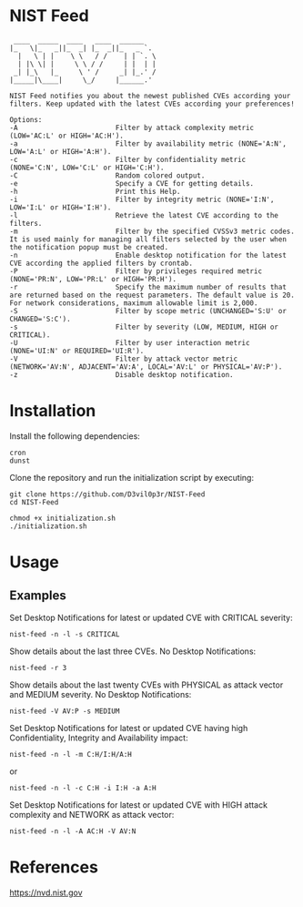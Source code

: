 # NIST Feed

```
 ____  _____  ____   ____  ______    
|_   \|_   _||_  _| |_  _||_   _ `.  
  |   \ | |    \ \   / /    | | `. \ 
  | |\ \| |     \ \ / /     | |  | | 
 _| |_\   |_     \ ' /     _| |_.' / 
|_____|\____|     \_/     |______.' 

NIST Feed notifies you about the newest published CVEs according your filters. Keep updated with the latest CVEs according your preferences!

Options:
-A                        Filter by attack complexity metric (LOW='AC:L' or HIGH='AC:H').
-a                        Filter by availability metric (NONE='A:N', LOW='A:L' or HIGH='A:H').
-c                        Filter by confidentiality metric (NONE='C:N', LOW='C:L' or HIGH='C:H').
-C                        Random colored output.
-e                        Specify a CVE for getting details.
-h                        Print this Help.
-i                        Filter by integrity metric (NONE='I:N', LOW='I:L' or HIGH='I:H').
-l                        Retrieve the latest CVE according to the filters.
-m                        Filter by the specified CVSSv3 metric codes. It is used mainly for managing all filters selected by the user when the notification popup must be created.
-n                        Enable desktop notification for the latest CVE according the applied filters by crontab.
-P                        Filter by privileges required metric (NONE='PR:N', LOW='PR:L' or HIGH='PR:H').
-r                        Specify the maximum number of results that are returned based on the request parameters. The default value is 20. For network considerations, maximum allowable limit is 2,000.
-S                        Filter by scope metric (UNCHANGED='S:U' or CHANGED='S:C').
-s                        Filter by severity (LOW, MEDIUM, HIGH or CRITICAL).
-U                        Filter by user interaction metric (NONE='UI:N' or REQUIRED='UI:R').
-V                        Filter by attack vector metric (NETWORK='AV:N', ADJACENT='AV:A', LOCAL='AV:L' or PHYSICAL='AV:P').
-z                        Disable desktop notification.
```

# Installation
Install the following dependencies:
```
cron
dunst
```
Clone the repository and run the initialization script by executing:
```
git clone https://github.com/D3vil0p3r/NIST-Feed
cd NIST-Feed

chmod +x initialization.sh
./initialization.sh
```

# Usage
## Examples
Set Desktop Notifications for latest or updated CVE with CRITICAL severity:
```
nist-feed -n -l -s CRITICAL
```
Show details about the last three CVEs. No Desktop Notifications:
```
nist-feed -r 3
```

Show details about the last twenty CVEs with PHYSICAL as attack vector and MEDIUM severity. No Desktop Notifications:
```
nist-feed -V AV:P -s MEDIUM
```

Set Desktop Notifications for latest or updated CVE having high Confidentiality, Integrity and Availability impact:
```
nist-feed -n -l -m C:H/I:H/A:H
```
or
```
nist-feed -n -l -c C:H -i I:H -a A:H
```

Set Desktop Notifications for latest or updated CVE with HIGH attack complexity and NETWORK as attack vector:
```
nist-feed -n -l -A AC:H -V AV:N
```

# References
https://nvd.nist.gov
